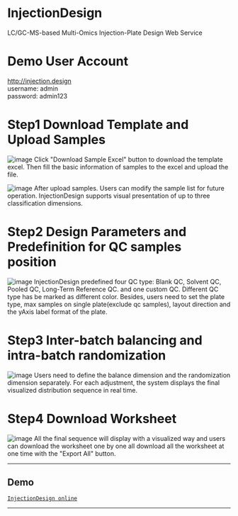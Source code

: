 # InjectionDesign
LC/GC-MS-based Multi-Omics Injection-Plate Design Web Service

# Demo User Account
http://injection.design  
username: admin  
password: admin123  

# Step1 Download Template and Upload Samples
![image](https://user-images.githubusercontent.com/730931/205900849-f11d635b-39a9-49c9-bd4d-2681230f4049.png)
Click "Download Sample Excel" button to download the template excel. Then fill the basic information of samples to the excel and upload the file.

![image](https://user-images.githubusercontent.com/730931/205901292-cbf417c8-f285-4a4d-b4b8-3b03f71e596d.png)
After upload samples. Users can modify the sample list for future operation. InjectionDesign supports visual presentation of up to three classification dimensions.

# Step2 Design Parameters and Predefinition for QC samples position
![image](https://user-images.githubusercontent.com/730931/205901787-47ca8c36-9b0d-4d28-9ee3-c8eee7062ca6.png)
InjectionDesign predefined four QC type: Blank QC, Solvent QC, Pooled QC, Long-Term Reference QC. and one custom QC.
Different QC type has be marked as different color. Besides, users need to set the plate type, max samples on single plate(exclude qc samples), layout direction and the 
yAxis label format of the plate.

# Step3 Inter-batch balancing and intra-batch randomization
![image](https://user-images.githubusercontent.com/730931/205902957-799ee170-4db2-4f1c-9e0e-8fa971fcfb95.png)
Users need to define the balance dimension and the randomization dimension separately. For each adjustment, the system displays the final visualized distribution sequence in real time.

# Step4 Download Worksheet
![image](https://user-images.githubusercontent.com/730931/205903487-9192df38-0fd8-4c66-8cb5-8a0c33818615.png)
All the final sequence will display with a visualized way and users can download the worksheet one by one all download all the worksheet at one time with the "Export All" button.


---

## Demo

[`InjectionDesign online`](http://112.124.50.186/)

---
